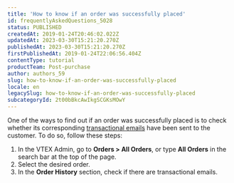 ```yaml
---
title: 'How to know if an order was successfully placed'
id: frequentlyAskedQuestions_5028
status: PUBLISHED
createdAt: 2019-01-24T20:46:02.022Z
updatedAt: 2023-03-30T15:21:20.270Z
publishedAt: 2023-03-30T15:21:20.270Z
firstPublishedAt: 2019-01-24T22:06:56.404Z
contentType: tutorial
productTeam: Post-purchase
author: authors_59
slug: how-to-know-if-an-order-was-successfully-placed
locale: en
legacySlug: how-to-know-if-an-order-was-successfully-placed
subcategoryId: 2t00bBkcAwIkgSCGKsMOwY
---
```


One of the ways to find out if an order was successfully placed is to check whether its corresponding [transactional emails](https://help.vtex.com/en/tracks/e-mails-transacionais--6IkJwttMw5T84mlY9RifRP/5uvq01BDu6nnDEJpseR1aH) have been sent to the customer. To do so, follow these steps:

1. In the VTEX Admin, go to **Orders > All Orders**, or type **All Orders** in the search bar at the top of the page.
2. Select the desired order.
3. In the **Order History** section, check if there are transactional emails.
